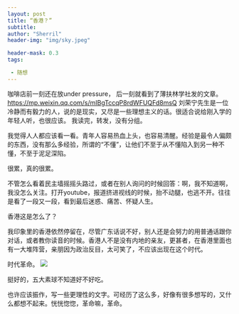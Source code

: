 ```yaml
---
layout: post
title: “香港？”
subtitle: 
author: "Sherril"
header-img: "img/sky.jpeg"

header-mask: 0.3
tags:

 - 随想
---
```


咖啡店前一刻还在放under pressure， 后一刻就看到了薄扶林学社发的文章。 https://mp.weixin.qq.com/s/mIBgTccqP8rdWFUQFd8msQ
刘荣宁先生是一位冷静而有毅力的人，说的是现实，又尽是一些理想主义的话。很适合说给刚入学的年轻人听，也很应该。
我读完，转发，没有分组。

我觉得人人都应该看一看。青年人容易热血上头，也容易清醒。经验是最令人偏颇的东西，没有那么多经验，所谓的“不懂”，让他们不至于从不懂陷入到另一种不懂，不至于泥足深陷。

很累，真的很累。

不管怎么看着民主墙摇摇头路过，或者在别人询问的时候回答：啊，我不知道啊，我没怎么关注。打开youtube，报道挤进视线的时候，抬不动腿，也逃不开。往往是看了一段又一段，看到最后迷惑、痛苦、怀疑人生。

香港这是怎么了？

我印象里的香港依然停留在，尽管广东话说不好，别人还是会努力的用普通话跟你对话，或者教你读音的时候。香港人不是没有内地的亲友，更甚者，在香港里面也有一大堆阵营，亲朋因为政治反目，太可笑了，不应该出现在这个时代。

时代革命。
![](https://i.loli.net/2019/10/05/kMK1hYmftOsFwyl.jpg)

挺好的，五大素球不知道好不好吃。

也许应该振作，写一些更理性的文字。可经历了这么多，好像有很多想写的，又什么都想不起来。恍恍惚惚，革命嘛，革命。